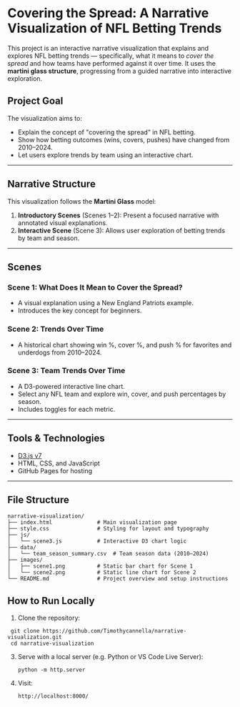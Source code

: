 # Covering the Spread: A Narrative Visualization of NFL Betting Trends

This project is an interactive narrative visualization that explains and explores NFL betting trends — specifically, what it means to *cover the spread* 
and how teams have performed against it over time. It uses the **martini glass structure**, progressing from a guided narrative into interactive exploration.


## Project Goal

The visualization aims to:
- Explain the concept of "covering the spread" in NFL betting.
- Show how betting outcomes (wins, covers, pushes) have changed from 2010–2024.
- Let users explore trends by team using an interactive chart.

---

## Narrative Structure

This visualization follows the **Martini Glass** model:
1. **Introductory Scenes** (Scenes 1–2): Present a focused narrative with annotated visual explanations.
2. **Interactive Scene** (Scene 3): Allows user exploration of betting trends by team and season.

---

## Scenes

### Scene 1: What Does It Mean to Cover the Spread?
- A visual explanation using a New England Patriots example.
- Introduces the key concept for beginners.

### Scene 2: Trends Over Time
- A historical chart showing win %, cover %, and push % for favorites and underdogs from 2010–2024.

### Scene 3: Team Trends Over Time
- A D3-powered interactive line chart.
- Select any NFL team and explore win, cover, and push percentages by season.
- Includes toggles for each metric.

---

## Tools & Technologies

- [D3.js v7](https://d3js.org/)
- HTML, CSS, and JavaScript
- GitHub Pages for hosting

---

## File Structure
```
narrative-visualization/
├── index.html              # Main visualization page
├── style.css               # Styling for layout and typography
├── js/
│   └── scene3.js           # Interactive D3 chart logic
├── data/
│   └── team_season_summary.csv  # Team season data (2010–2024)
├── images/
│   ├── scene1.png          # Static bar chart for Scene 1
│   └── scene2.png          # Static line chart for Scene 2
└── README.md               # Project overview and setup instructions
```


## How to Run Locally

1. Clone the repository:
  ```
   git clone https://github.com/Timothycannella/narrative-visualization.git
   cd narrative-visualization
```
3. Serve with a local server (e.g. Python or VS Code Live Server):
   ```
   python -m http.server

5. Visit:
     ```
     http://localhost:8000/

